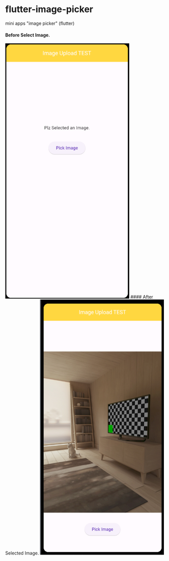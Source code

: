 # flutter-image-picker
mini apps "image picker" (flutter)

#### Before Select Image.
<img width="393" height="808" alt="App Screen" src="https://github.com/TonSit702/images_projects/blob/main/flutter_imagepicker/1.png?raw=true">
#### After Selected Image.
<img width="393" height="808" alt="App Screen" src="https://github.com/TonSit702/images_projects/blob/main/flutter_imagepicker/2.png?raw=true">